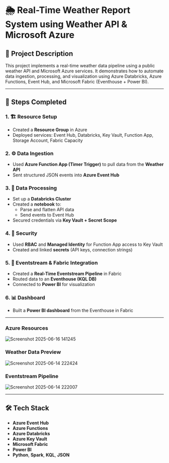 
# 🌦️ Real-Time Weather Report System using Weather API & Microsoft Azure

## 📌 Project Description
This project implements a real-time weather data pipeline using a public weather API and Microsoft Azure services. It demonstrates how to automate data ingestion, processing, and visualization using Azure Databricks, Azure Functions, Event Hub, and Microsoft Fabric (Eventhouse + Power BI).

---

## 🚀 Steps Completed

### 1. 🏗️ Resource Setup
- Created a **Resource Group** in Azure
- Deployed services: Event Hub, Databricks, Key Vault, Function App, Storage Account, Fabric Capacity

### 2. ⚙️ Data Ingestion
- Used **Azure Function App (Timer Trigger)** to pull data from the **Weather API**
- Sent structured JSON events into **Azure Event Hub**

### 3. 🧼 Data Processing
- Set up a **Databricks Cluster**
- Created a **notebook** to:
  - Parse and flatten API data
  - Send events to Event Hub
- Secured credentials via **Key Vault + Secret Scope**

### 4. 🔐 Security
- Used **RBAC** and **Managed Identity** for Function App access to Key Vault
- Created and linked **secrets** (API keys, connection strings)

### 5. 🔁 Eventstream & Fabric Integration
- Created a **Real-Time Eventstream Pipeline** in Fabric
- Routed data to an **Eventhouse (KQL DB)**
- Connected to **Power BI** for visualization

### 6. 📊 Dashboard
- Built a **Power BI dashboard** from the Eventhouse in Fabric

---
### Azure Resources
![Screenshot 2025-06-16 141245](https://github.com/user-attachments/assets/fc6fd986-f5b0-4609-adc3-4dce889ee48f)

### Weather Data Preview
![Screenshot 2025-06-14 222424](https://github.com/user-attachments/assets/0974f5cb-3092-405e-b413-97e138462518)

### Eventstream Pipeline
![Screenshot 2025-06-14 222007](https://github.com/user-attachments/assets/783fb7a7-30d6-4b83-a604-b669f94e6484)

---

## 🛠️ Tech Stack

- **Azure Event Hub**
- **Azure Functions**
- **Azure Databricks**
- **Azure Key Vault**
- **Microsoft Fabric**
- **Power BI**
- **Python**, **Spark**, **KQL**, **JSON**

